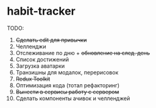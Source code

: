# habit-tracker

TODO: 
1. ~~Сделать edit для привычки~~
2. Челленджи
3. Отслеживание по дню + ~~обновление на след. день~~
4. Список достижений
5. Загрузка аватарки
6. Транзишны для модалок, перерисовок
7. ~~Redux Toolkit~~
8. Оптимизация кода (тотал рефакторинг)
9. ~~Вынести в сервисы работу с сервером~~
10. Сделать компоненты ачивок и челленджей
